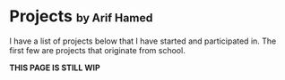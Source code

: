 # Projects <span style="font-size:70%">by Arif Hamed</span>

I have a list of projects below that I have started and participated in. The first few are projects that originate from school.

**THIS PAGE IS STILL WIP**